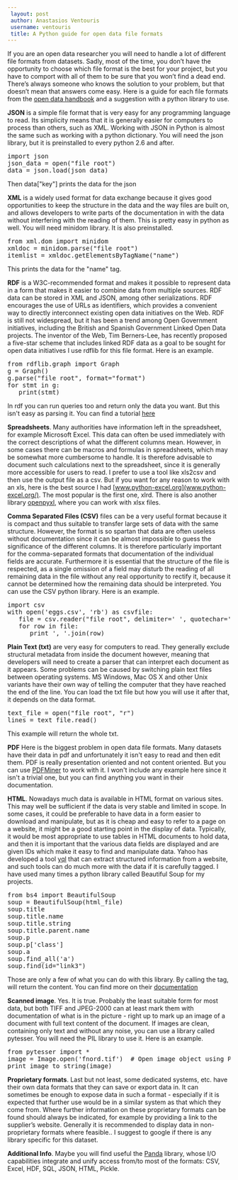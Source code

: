```yaml
---
 layout: post
 author: Anastasios Ventouris
 username: ventouris
 title: A Python guide for open data file formats
---
```


If you are an open data researcher you will need to handle a lot of different file formats from datasets. Sadly, most of the time,  you don’t have the opportunity to choose which file format is the best for your project, but you have to comport with all of them to be sure that you won’t find a dead end. There’s always someone who knows the solution to your problem, but that doesn’t mean that answers come easy. Here is a guide for each file formats from the [open data handbook](http://opendatahandbook.org/) and a suggestion with a python library to use.

**JSON** is a simple file format that is very easy for any programming language to read. Its simplicity means that it is generally easier for computers to process than others, such as XML. Working with JSON in Python is almost the same such as working with a python dictionary. You will need the json library, but it is preinstalled to every python 2.6 and after.

<pre>import json
json_data = open("file root")
data = json.load(json_data)</pre>

Then data["key"] prints the data for the json

**XML** is a widely used format for data exchange because it gives good opportunities to keep the structure in the data and the way files are built on, and allows developers to write parts of the documentation in with the data without interfering with the reading of them. This is pretty easy in python as well. You will need minidom library. It is also preinstalled.

<pre>from xml.dom import minidom
xmldoc = minidom.parse("file root")
itemlist = xmldoc.getElementsByTagName("name")</pre>

This prints the data for the "name" tag.

**RDF** is a W3C-recommended format and makes it possible to represent data in a form that makes it easier to combine data from multiple sources. RDF data can be stored in XML and JSON, among other serializations. RDF encourages the use of URLs as identifiers, which provides a convenient way to directly interconnect existing open data initiatives on the Web. RDF is still not widespread, but it has been a trend among Open Government initiatives, including the British and Spanish Government Linked Open Data projects. The inventor of the Web, Tim Berners-Lee, has recently proposed a five-star scheme that includes linked RDF data as a goal to be sought for open data initiatives I use rdflib for this file format. Here is an example.

<pre>from rdflib.graph import Graph
g = Graph()
g.parse("file root", format="format")
for stmt in g:
   print(stmt)</pre>

In rdf you can run queries too and return only the data you want. But this isn't easy as parsing it. You can find a tutorial [here](http://code.alcidesfonseca.com/docs/rdflib/gettingstarted.html#run-a-query)

**Spreadsheets**. Many authorities have information left in the spreadsheet, for example Microsoft Excel. This data can often be used immediately with the correct descriptions of what the different columns mean. However, in some cases there can be macros and formulas in spreadsheets, which may be somewhat more cumbersome to handle. It is therefore advisable to document such calculations next to the spreadsheet, since it is generally more accessible for users to read. I prefer to use a tool like xls2csv and then use the output file as a csv. But if you want for any reason to work with an xls, here is the best source I had [www.python-excel.org](www.python-excel.org/). The most popular is the first one, xlrd. There is also another library [openpyxl](http://pythonhosted.org/openpyxl/), where you can work with xlsx files.

**Comma Separated Files (CSV)** files can be a very useful format because it is compact and thus suitable to transfer large sets of data with the same structure. However, the format is so spartan that data are often useless without documentation since it can be almost impossible to guess the significance of the different columns. It is therefore particularly important for the comma-separated formats that documentation of the individual fields are accurate. Furthermore it is essential that the structure of the file is respected, as a single omission of a field may disturb the reading of all remaining data in the file without any real opportunity to rectify it, because it cannot be determined how the remaining data should be interpreted. You can use the CSV python library. Here is an example.

<pre>import csv
with open('eggs.csv', 'rb') as csvfile:
   file = csv.reader("file root", delimiter=' ', quotechar='|')
   for row in file:
      print ', '.join(row)</pre>

**Plain Text (txt)** are very easy for computers to read. They generally exclude structural metadata from inside the document however, meaning that developers will need to create a parser that can interpret each document as it appears. Some problems can be caused by switching plain text files between operating systems. MS Windows, Mac OS X and other Unix variants have their own way of telling the computer that they have reached the end of the line. You can load the txt file but how you will use it after that, it depends on the data format.

<pre>text_file = open("file root", "r")
lines = text_file.read()</pre>

This example will return the whole txt.

**PDF** Here is the biggest problem in open data file formats. Many datasets have their data in pdf and unfortunately it isn't easy to read and then edit them. PDF is really presentation oriented and not content oriented. But you can use [PDFMiner](https://pypi.python.org/pypi/pdfminer/) to work with it. I won't include any example here since it isn't a trivial one, but you can find anything you want in their documentation.

**HTML**. Nowadays much data is available in HTML format on various sites. This may well be sufficient if the data is very stable and limited in scope. In some cases, it could be preferable to have data in a form easier to download and manipulate, but as it is cheap and easy to refer to a page on a website, it might be a good starting point in the display of data. Typically, it would be most appropriate to use tables in HTML documents to hold data, and then it is important that the various data fields are displayed and are given IDs which make it easy to find and manipulate data. Yahoo has developed a tool [yql](http://developer.yahoo.com/yql/) that can extract structured information from a website, and such tools can do much more with the data if it is carefully tagged. I have used many times a python library called Beautiful Soup for my projects.

<pre>from bs4 import BeautifulSoup
soup = BeautifulSoup(html_file)
soup.title
soup.title.name
soup.title.string
soup.title.parent.name
soup.p
soup.p['class']
soup.a
soup.find_all('a')
soup.find(id="link3")</pre>

Those are only a few of what you can do with this library. By calling the tag, will return the content. You can find more on their [documentation](http://www.crummy.com/software/BeautifulSoup/bs4/doc/)

**Scanned image**. Yes. It is true. Probably the least suitable form for most data, but both TIFF and JPEG-2000 can at least mark them with documentation of what is in the picture - right up to mark up an image of a document with full text content of the document. If images are clean, containing only text and without any noise, you can use a library called pytesser. You will need the PIL library to use it. Here is an example.

<pre>from pytesser import *
image = Image.open('fnord.tif')  # Open image object using PIL
print image_to_string(image)</pre>

**Proprietary formats**. Last but not least, some dedicated systems, etc. have their own data formats that they can save or export data in. It can sometimes be enough to expose data in such a format - especially if it is expected that further use would be in a similar system as that which they come from. Where further information on these proprietary formats can be found should always be indicated, for example by providing a link to the supplier’s website. Generally it is recommended to display data in non-proprietary formats where feasible.. I suggest to google if there is any library specific for this dataset.

**Additional Info**. Maybe you will find useful the [Panda](http://pandas.pydata.org/pandas-docs/stable/io.html) library, whose I/O capabilities integrate and unify access from/to most of the formats: CSV, Excel, HDF, SQL, JSON, HTML, Pickle.
